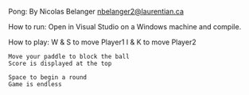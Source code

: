 Pong: By Nicolas Belanger nbelanger2@laurentian.ca


How to run:
    Open in Visual Studio on a Windows machine and compile.

How to play:
    W & S to move Player1
    I & K to move Player2

    Move your paddle to block the ball
    Score is displayed at the top

    Space to begin a round
    Game is endless
    
